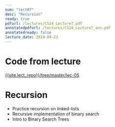 ```yaml
---
num: "lect07"
desc: "Recursion"
ready: true
pdfurl: /lectures/CS24_Lecture7.pdf
annotatedpdfurl: /lectures/CS24_Lecture7_ann.pdf
annotatedready: false
lecture_date: 2019-04-22
---
```


# Code from lecture
[{{site.lect_repo}}/tree/master/lec-05]({{site.lect_repo}}/tree/master/lec-07)


# Recursion
* Practice recursion on linked-lists
* Recursive implementation of binary search
* Intro to Binary Search Trees


